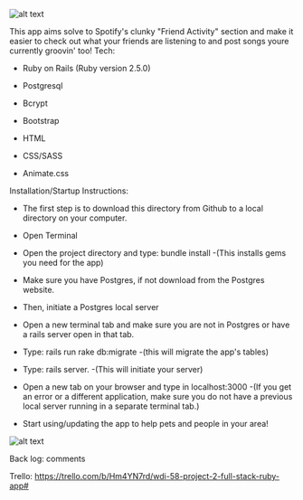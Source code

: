 ![alt text](https://i.imgur.com/PuF8jvJ.png)

This app aims solve to Spotify's clunky "Friend Activity" section and make it easier to check out what your friends are listening to and post songs youre currently groovin' too!
Tech:

* Ruby on Rails (Ruby version 2.5.0)

* Postgresql

* Bcrypt

* Bootstrap

* HTML

* CSS/SASS

* Animate.css
    
    
Installation/Startup Instructions:
    
* The first step is to download this directory from Github to a local directory on your computer.

* Open Terminal 

* Open the project directory and type: bundle install      -(This installs gems you need for the app)

* Make sure you have Postgres, if not download from the Postgres website. 

* Then, initiate a Postgres local server

* Open a new terminal tab and make sure you are not in Postgres or have a rails server open in that tab.

* Type: rails run rake db:migrate 
    -(this will migrate the app's tables)

* Type: rails server. 
    -(This will initiate your server)

* Open a new tab on your browser and type in localhost:3000
    -(If you get an error or a different application, make sure you do not have a previous local server running in a separate terminal tab.)

* Start using/updating the app to help pets and people in your area!

![alt text](https://i.imgur.com/ccm0WQJ.jpg)

Back log:
comments
   
   Trello:
https://trello.com/b/Hm4YN7rd/wdi-58-project-2-full-stack-ruby-app#

